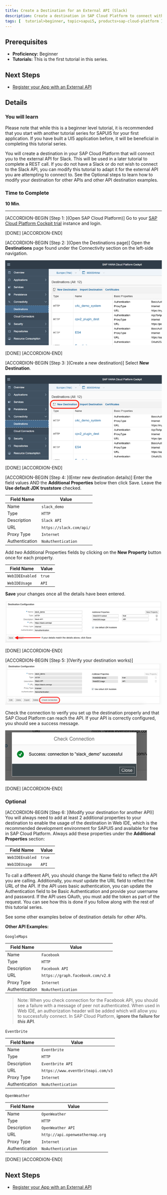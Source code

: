 ```yaml
---
title: Create a Destination for an External API (Slack)
description: Create a destination in SAP Cloud Platform to connect with an external API
tags: [  tutorial>beginner, topic>sapui5, products>sap-cloud-platform ]
---
```

## Prerequisites  
 - **Proficiency:** Beginner
 - **Tutorials:** This is the first tutorial in this series.  

## Next Steps
 - [Register your App with an External API](http://www.sap.com/developer/tutorials/sapui5-register-app-api.html)

## Details
### You will learn  
Please note that while this is a beginner level tutorial, it is recommended that you start with another tutorial series for SAPUI5 for your first application. If you have built a UI5 application before, it will be beneficial in completing this tutorial series.

You will create a destination in your SAP Cloud Platform that will connect you to the external API for Slack. This will be used in a later tutorial to complete a REST call. If you do not have a Slack or do not wish to connect to the Slack API, you can modify this tutorial to adapt it for the external API you are attempting to connect to. See the Optional steps to learn how to modify your destination for other APIs and other API destination examples.

### Time to Complete
**10 Min**.

---

[ACCORDION-BEGIN [Step 1: ](Open SAP Cloud Platform)]
Go to your [SAP Cloud Platform Cockpit trial](https://account.hanatrial.ondemand.com/cockpit) instance and login.

[DONE]
[ACCORDION-END]

[ACCORDION-BEGIN [Step 2: ](Open the Destinations page)]
Open the **Destinations** page found under the Connectivity section on the left-side navigation.

![Destination location in SAP Cloud Platform](destinations.png)

[DONE]
[ACCORDION-END]

[ACCORDION-BEGIN [Step 3: ](Create a new destination)]
Select **New Destination**.

![New Destination button in SAP Cloud Platform](destinations-new.png)

[DONE]
[ACCORDION-END]

[ACCORDION-BEGIN [Step 4: ](Enter new destination details)]
Enter the field values AND the **Additional Properties** below then click Save. Leave the **Use default JDK truststore** checked.

|Field Name|Value|
|----|----|
|Name | `slack_demo` |
|Type | `HTTP` |
|Description | `Slack API` |
|URL | `https://slack.com/api/` |
|Proxy Type | `Internet` |
|Authentication | `NoAuthentication` |

Add _two_ Additional Properties fields by clicking on the **New Property** button once for each property.

|Field Name|Value|
|----|----|
|`WebIDEEnabled` | `true` |
|`WebIDEUsage` | `API` |

**Save** your changes once all the details have been entered.

![Destination details for Fitbit API](destinations-details.png)


[DONE]
[ACCORDION-END]

[ACCORDION-BEGIN [Step 5: ](Verify your destination works)]
![Destination check connection button location](destinations-check.png)

Check the connection to verify you set up the destination properly and that SAP Cloud Platform can reach the API. If your API is correctly configured, you should see a success message.

![Destination check connection success message](destinations-success.png)

[DONE]
[ACCORDION-END]

### Optional
[ACCORDION-BEGIN [Step 6: ](Modify your destination for another API)]
You will always need to add at least 2 additional properties to your destination to enable the usage of the destination in Web IDE, which is the recommended development environment for SAPUI5 and available for free in SAP Cloud Platform. Always add these properties under the **Additional Properties** section:

|Field Name|Value|
|----|----|
|`WebIDEEnabled` | `true` |
|`WebIDEUsage` | `API` |

To call a different API, you should change the Name field to reflect the API you are calling. Additionally, you _must_ update the URL field to reflect the URL of the API. If the API uses basic authentication, you can update the Authentication field to be Basic Authentication and provide your username and password. If the API uses OAuth, you must add the token as part of the request. You can see how this is done if you follow along with the rest of this tutorial series.

See some other examples below of destination details for other APIs.

**Other API Examples:**

`GoogleMaps`

|Field Name|Value|
|----|----|
|Name | `Facebook` |
|Type | `HTTP` |
|Description | `Facebook API` |
|URL | `https://graph.facebook.com/v2.8` |
|Proxy Type | `Internet` |
|Authentication | `NoAuthentication` |

> Note: When you check connection for the Facebook API, you should see a failure with a message of peer not authenticated. When used in Web IDE, an authorization header will be added which will allow you to successfully connect. In SAP Cloud Platform, **ignore the failure for _this_ API**.

`Eventbrite`

|Field Name|Value|
|----|----|
|Name | `Eventbrite` |
|Type | `HTTP` |
|Description | `Eventbrite API` |
|URL | `https://www.eventbriteapi.com/v3` |
|Proxy Type | `Internet` |
|Authentication | `NoAuthentication` |

`OpenWeather`

|Field Name|Value|
|----|----|
|Name | `OpenWeather` |
|Type | `HTTP` |
|Description | `OpenWeather API` |
|URL | `http://api.openweathermap.org` |
|Proxy Type | `Internet` |
|Authentication | `NoAuthentication` |



[DONE]
[ACCORDION-END]

## Next Steps
 - [Register your App with an External API](http://www.sap.com/developer/tutorials/sapui5-register-app-api.html)
